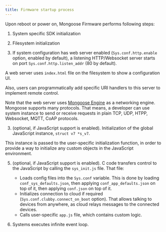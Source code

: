 ```yaml
---
title: Firmware startup process
---
```


Upon reboot or power on, Mongoose Firmware performs following steps:

1. System specific SDK initialization

2. Filesystem initialization

4. If system configuration has web server enabled (`Sys.conf.http.enable`
  option, enabled by default), a listening HTTP/Websocket server starts on
  port `Sys.conf.http.listen_addr` (80 by default).

  A web server uses `index.html` file on the filesystem to show a
  configuration UI.

  Also, users can programmatically add specific URI handlers to this
  server to implement remote control.

  Note that the web server uses
  [Mongoose Engine](https://github.com/cesanta/mongoose) as a networking engine.
  Mongoose supports many protocols. That means, a developer can use system
  instance to send or receive requests in plain TCP, UDP, HTPP, Websocket,
  MQTT, CoAP protocols.

3. (optional, if JavaScript support is enabled).
  Initialization of the global JavaScript instance, `struct v7 *s_v7`.

  This instance is passed to the user-specific initialization function,
  in order to provide a way to initialize any custom objects in the
  JavaScript environment.

5. (optional, if JavaScript support is enabled).
  C code transfers control to the JavaScript by calling the `sys_init.js` file.
  That file:
   - Loads config files into the `Sys.conf` variable. This is done by
    loading `conf_sys_defaults.json`, then applying `conf_app_defaults.json`
    on top of it, then applying `conf.json` on top of it.
   - Initializes connection to cloud if required
    (`Sys.conf.clubby.connect_on_boot` option). That allows talking
      to devices from anywhere, as cloud relays messages to the connected
      devices.
   - Calls user-specific `app.js` file, which contains custom logic.

6. Systems executes infinite event loop.
